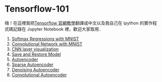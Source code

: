 # Tensorflow-101

嗨！在這裡我把[Tensorflow 官網教學](http://tensorflow.org)翻譯成中文以及我自己在 ipython 的實作程式碼記錄在 Jupyter Notebook 裡，歡迎大家取用．



1. [Softmax Regressions with MNIST](https://github.com/c1mone/Tensorflow-101/blob/master/notebooks/1_MNIST_Softmax_Regression.ipynb)
2. [Convolutional Network with MNIST](https://github.com/c1mone/Tensorflow-101/blob/master/notebooks/2_MNIST_Convolutional_Network.ipynb)
3. [CNN layer visualization](https://github.com/c1mone/Tensorflow-101/blob/master/notebooks/3_MNIST_CNN_Layer_Visualization.ipynb)
4. [Save and Restore Model](https://github.com/c1mone/Tensorflow-101/blob/master/notebooks/4_Save_Restore_Model.ipynb)
5. [Autoencoder](https://github.com/c1mone/Tensorflow-101/blob/master/notebooks/5_Autoencoder.ipynb)
6. [Sparse Autoencoder]()
7. [Denoising Autoencoder]()
8. [Convolutional Autoencoder]()